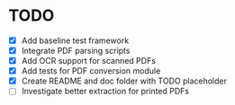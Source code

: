 # TODO
- [x] Add baseline test framework
- [x] Integrate PDF parsing scripts
- [x] Add OCR support for scanned PDFs
- [x] Add tests for PDF conversion module
- [x] Create README and doc folder with TODO placeholder
- [ ] Investigate better extraction for printed PDFs

